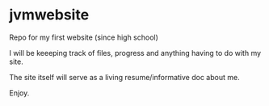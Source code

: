 # jvmwebsite

Repo for my first website (since high school)

I will be keeeping track of files, progress and anything having to do with my site.

The site itself will serve as a living resume/informative doc about me. 

Enjoy. 
